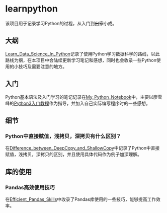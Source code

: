 # learnpython

该项目用于记录学习Python的过程，从入门到~~出家~~小成。

## 大纲

[Learn_Data_Science_In_Python](https://github.com/familyld/learnpython/blob/master/Learn_Data_Science_In_Python.md)记录了使用Python学习数据科学的路线，以此路线为纲，在本项目中会陆续更新学习笔记和感想，同时也会收录一些Python使用的小技巧及需要注意的地方。

## 入门

Python基本语法及入门学习的笔记记录在[My_Python_Notebook](https://github.com/familyld/learnpython/blob/master/My_Python_Notebook.md)中，主要以廖雪峰的[Python3入门教程](http://www.liaoxuefeng.com/wiki/0014316089557264a6b348958f449949df42a6d3a2e542c000)作为指导，并加入自己实际编写程序时的一些感想。

## 细节

### Python中直接赋值，浅拷贝，深拷贝有什么区别？

在[Difference_between_DeepCopy_and_ShallowCopy](https://github.com/familyld/learnpython/blob/master/Difference_between_DeepCopy_and_ShallowCopy.md)中记录了Python中直接赋值，浅拷贝，深拷贝的区别，并且使用具体代码作为例子加深理解。

## 库的使用

### Pandas高效使用技巧

在[Efficient_Pandas_Skills](https://github.com/familyld/learnpython/blob/master/Efficient_Pandas_Skills.md)中收录了Pandas库使用的一些技巧，能够提高工作效率。
